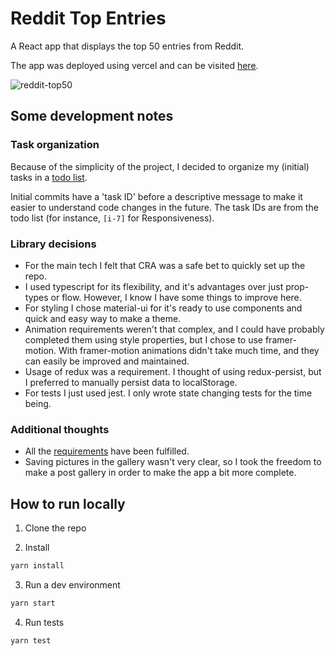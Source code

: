 # Reddit Top Entries

A React app that displays the top 50 entries from Reddit.

The app was deployed using vercel and can be visited [here](https://reddit-posts-alfred.vercel.app/).

![reddit-top50](https://user-images.githubusercontent.com/51219653/116182761-6e671080-a6e2-11eb-8392-9b3023b47f36.png)

## Some development notes

### Task organization

Because of the simplicity of the project, I decided to organize my (initial) tasks in a [todo list](https://github.com/alewis729/reddit-posts/issues/1).

Initial commits have a 'task ID' before a descriptive message to make it easier to understand code changes in the future. The task IDs are from the todo list (for instance, `[i-7]` for Responsiveness).

### Library decisions

- For the main tech I felt that CRA was a safe bet to quickly set up the repo.
- I used typescript for its flexibility, and it's advantages over just prop-types or flow. However, I know I have some things to improve here.
- For styling I chose material-ui for it's ready to use components and quick and easy way to make a theme.
- Animation requirements weren't that complex, and I could have probably completed them using style properties, but I chose to use framer-motion. With framer-motion animations didn't take much time, and they can easily be improved and maintained.
- Usage of redux was a requirement. I thought of using redux-persist, but I preferred to manually persist data to localStorage.
- For tests I just used jest. I only wrote state changing tests for the time being.

### Additional thoughts

- All the [requirements](https://github.com/alewis729/reddit-posts/issues/1) have been fulfilled.
- Saving pictures in the gallery wasn't very clear, so I took the freedom to make a post gallery in order to make the app a bit more complete.

## How to run locally

1. Clone the repo

2. Install

```bash
yarn install
```

3. Run a dev environment

```bash
yarn start
```

4. Run tests

```bash
yarn test
```
